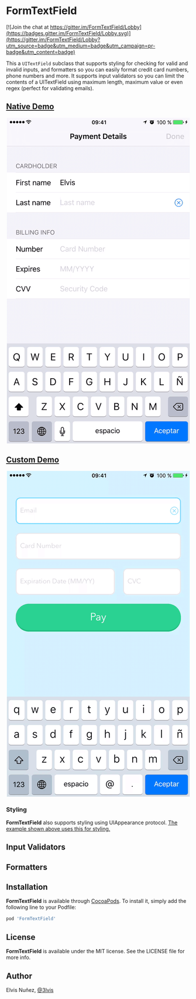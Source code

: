 # FormTextField

[![Join the chat at https://gitter.im/FormTextField/Lobby](https://badges.gitter.im/FormTextField/Lobby.svg)](https://gitter.im/FormTextField/Lobby?utm_source=badge&utm_medium=badge&utm_campaign=pr-badge&utm_content=badge)

This a `UITextField` subclass that supports styling for checking for valid and invalid inputs, and formatters so you can easily format credit card numbers, phone numbers and more. It supports input validators so you can limit the contents of a UITextField using maximum length, maximum value or even regex (perfect for validating emails).

## [Native Demo](https://github.com/3lvis/FormTextField/blob/master/Native/Field.swift#L28-L92)

<p align="center">
  <img src="https://raw.githubusercontent.com/3lvis/FormTextField/master/GitHub/native.gif"/>
</p>

## [Custom Demo](https://github.com/3lvis/FormTextField/blob/master/Custom/Controller.swift#L11-L84)

<p align="center">
  <img src="https://raw.githubusercontent.com/3lvis/FormTextField/master/GitHub/custom.gif"/>
</p>

### Styling

**FormTextField** also supports styling using UIAppearance protocol. [The example shown above uses this for styling.](https://github.com/3lvis/FormTextField/blob/master/Custom/CustomStyle.swift#L7-L39)

## Input Validators

## Formatters

## Installation

**FormTextField** is available through [CocoaPods](http://cocoapods.org). To install
it, simply add the following line to your Podfile:

```ruby
pod 'FormTextField'
```

## License

**FormTextField** is available under the MIT license. See the LICENSE file for more info.

## Author

Elvis Nuñez, [@3lvis](https://twitter.com/3lvis)
